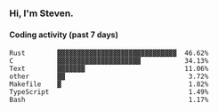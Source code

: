 ### Hi, I'm Steven.

#### Coding activity (past 7 days)
```
Rust        ▓▓▓▓▓▓▓▓▓▓▓▓▓▓▓▓▓▓▓▓▓▓▓▓▓▓▓▓▓▓  46.62%
C           ▓▓▓▓▓▓▓▓▓▓▓▓▓▓▓▓▓▓▓▓▓           34.13%
Text        ▓▓▓▓▓▓▓                         11.06%
other       ▓▓                               3.72%
Makefile    ▓                                1.82%
TypeScript                                   1.49%
Bash                                         1.17%
```

